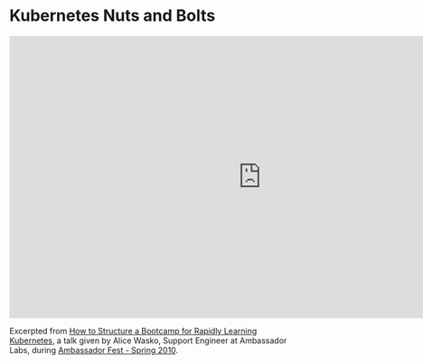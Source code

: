 # Kubernetes Nuts and Bolts

<iframe width="889" height="500" src="https://www.youtube.com/embed/dePoqgOT1ZQ" title="YouTube video player" frameborder="0" allow="accelerometer; autoplay; clipboard-write; encrypted-media; gyroscope; picture-in-picture" allowfullscreen></iframe>

Excerpted from [How to Structure a Bootcamp for Rapidly Learning Kubernetes](https://www.youtube.com/watch?v=7nBmHhNTDm8), a talk given by Alice Wasko, Support Engineer at Ambassador Labs, during [Ambassador Fest - Spring 2010](https://www.youtube.com/watch?v=79VWzqsZutQ&list=PLZWpj-1-nsqVP0FbG3a8Yr5bi-PXXFirH).